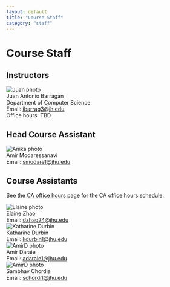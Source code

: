 ```yaml
---
layout: default
title: "Course Staff"
category: "staff"
---
```


# Course Staff

## Instructors

<div class="card_container">

<div class="card">
  <img alt="Juan photo" src="{{site.baseurl}}/img/staffpix/juanbarragan.jpg">
  <div class="details">
   <span class="name_and_role">Juan Antonio Barragan</span><br>
   Department of Computer Science<br>
   Email: <a href="mailto:jbarrag3@jh.edu">jbarrag3@jh.edu</a><br>
   <!-- Web: <a class="external" target="_blank" href="https://github.com/jabarragann">https://github.com/jabarragann</a><br> -->
   Office hours: TBD
  </div>
</div>

</div>

## Head Course Assistant

<!--
<div class="card_container">

<div class="card">
  <img alt="Anika photo" src="{{site.baseurl}}/img/staffpix/anika.jpg">
  <div class="details">
   <span class="name_and_role">Anika Misra</span><br>
   Email: <a href="mailto:amisra7@jhu.edu">amisra7@jhu.edu</a><br>
  </div>
</div>

</div>
-->

<div class="card_container">

<div class="card">
  <img alt="Anika photo" src="{{site.baseurl}}/img/staffpix/amir.jpg">
  <div class="details">
   <span class="name_and_role">Amir Modaressanavi</span><br>
   Email: <a href="mailto:smodare1@jhu.edu">smodare1@jhu.edu</a><br>
  </div>
</div>

</div>

## Course Assistants

See the [CA office hours](officehours.html) page for the CA office hours schedule.

<div class="card_container">

<div class="card">
  <img alt="Elaine photo" src="{{site.baseurl}}/img/staffpix/elaine.jpg">
  <div class="details">
   <span class="name_and_role">Elaine Zhao</span><br>
   Email: <a href="mailto:dzhao24@jhu.edu">dzhao24@jhu.edu</a><br>
  </div>
</div>

<div class="card">
  <img alt="Katharine Durbin" src="{{site.baseurl}}/img/staffpix/katharine.JPG">
  <div class="details">
   <span class="name_and_role">Katharine Durbin</span><br>
   Email: <a href="mailto:kdurbin1@jhu.edu">kdurbin1@jhu.edu</a><br>
  </div>
</div>

<div class="card">
  <img alt="AmirD photo" src="{{site.baseurl}}/img/staffpix/placeholder.jpg">
  <div class="details">
   <span class="name_and_role">Amir Daraie</span><br>
   Email: <a href="mailto:adaraie1@jhu.edu">adaraie1@jhu.edu</a><br>
  </div>
</div>

<div class="card">
  <img alt="AmirD photo" src="{{site.baseurl}}/img/staffpix/placeholder.jpg">
  <div class="details">
   <span class="name_and_role">Sambhav Chordia</span><br>
   Email: <a href="mailto:adaraie1@jhu.edu">schordi1@jhu.edu</a><br>
  </div>
</div>

</div>
<!--
<div class="card_container">

<div class="card">
  <img alt="NAME photo" src="{{site.baseurl}}/img/staffpix/placeholder.jpg">
  <div class="details">
   <span class="name_and_role">FIRSTNAME LASTNAME</span><br>
   Email: <a href="mailto:"></a><br>
  </div>
</div>

</div>
-->
